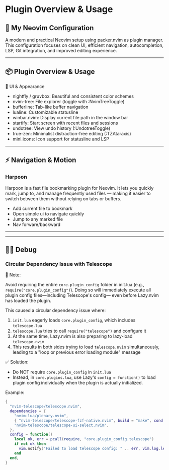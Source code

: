 # Plugin Overview & Usage

## 🚀 My Neovim Configuration

A modern and practical Neovim setup using packer.nvim as plugin manager. This configuration focuses on clean UI, efficient navigation, autocompletion, LSP, Git integration, and improved editing experience.

---
## 📦 Plugin Overview & Usage

🎨 UI & Appearance
- nightfly / gruvbox: Beautiful and consistent color schemes
- nvim-tree: File explorer (toggle with :NvimTreeToggle)
- bufferline: Tab-like buffer navigation
- lualine: Customizable statusline
- winbar.nvim: Display current file path in the window bar
- startify: Start screen with recent files and sessions
- undotree: View undo history (:UndotreeToggle)
- true-zen: Minimalist distraction-free editing (:TZAtaraxis)
- mini.icons: Icon support for statusline and LSP

---
## ⚡ Navigation & Motion

### Harpoon

Harpoon is a fast file bookmarking plugin for Neovim. It lets you quickly mark, jump to, and manage frequently used files — making it easier to switch between them without relying on tabs or buffers.

- Add current file to bookmark
- Open simple ui to navigate quickly
- Jump to any marked file
- Nav forware/backward
---
---

## 🐦‍🔥 Debug

### Circular Dependency Issue with Telescope

📌 Note:

Avoid requiring the entire `core.plugin_config` folder in init.lua (e.g., `require("core.plugin_config")`).
Doing so will immediately execute all plugin config files—including Telescope's config—
even before Lazy.nvim has loaded the plugin.

This caused a circular dependency issue where:

1. `init.lua` eagerly loads `core.plugin_config`, which includes `telescope.lua`
2. `telescope.lua` tries to call `require("telescope")` and configure it
3. At the same time, Lazy.nvim is also preparing to lazy-load `telescope.nvim`
4. This results in both sides trying to load `telescope.nvim` simultaneously,
   leading to a "loop or previous error loading module" message

✅ Solution:

- Do NOT require `core.plugin_config` in `init.lua`
- Instead, in `core.plugins.lua`, use Lazy's `config = function()` to load plugin config individually
  when the plugin is actually initialized.

Example:

```lua
{
  "nvim-telescope/telescope.nvim",
  dependencies = {
    "nvim-lua/plenary.nvim",
    { "nvim-telescope/telescope-fzf-native.nvim", build = "make", cond = function() return vim.fn.executable("make") == 1 end },
    "nvim-telescope/telescope-ui-select.nvim",
  },
  config = function()
    local ok, err = pcall(require, "core.plugin_config.telescope")
    if not ok then
      vim.notify("Failed to load telescope config: " .. err, vim.log.levels.ERROR)
    end
  end,
}
```
